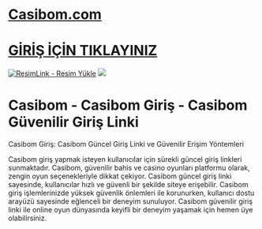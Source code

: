 #  <a href="https://casíbom841.com/">Casibom.com</a>

#  <a href="https://casíbom841.com/">GİRİŞ İÇİN TIKLAYINIZ</a>

<meta charset="UTF-8">
    <meta name="viewport" content="width=device-width, initial-scale=1.0">
</head>
<body>

<a href="https://casíbom841.com/" title="ResimLink - Resim Yükle"><img src="https://r.resimlink.com/o_V7IJr.jpg" title="ResimLink - Resim Yükle" alt="ResimLink - Resim Yükle"></a>
<a href="https://casíbom841.com/">
    <img src="https://r.resimlink.com/o_V7IJr.jpg" />
</a>
</a>

# Casibom - Casibom Giriş - Casibom Güvenilir Giriş Linki

Casibom Giriş: Casibom Güncel Giriş Linki ve Güvenilir Erişim Yöntemleri

Casibom giriş yapmak isteyen kullanıcılar için sürekli güncel giriş linkleri sunmaktadır. Casibom, güvenilir bahis ve casino oyunları platformu olarak, zengin oyun seçenekleriyle dikkat çekiyor. Casibom güncel giriş linki sayesinde, kullanıcılar hızlı ve güvenli bir şekilde siteye erişebilir. Casibom giriş işlemlerinizde yüksek güvenlik önlemleri ile korunurken, kullanıcı dostu arayüzü sayesinde eğlenceli bir deneyim sunuluyor. Casibom güvenilir giriş linki ile online oyun dünyasında keyifli bir deneyim yaşamak için hemen üye olabilirsiniz.
